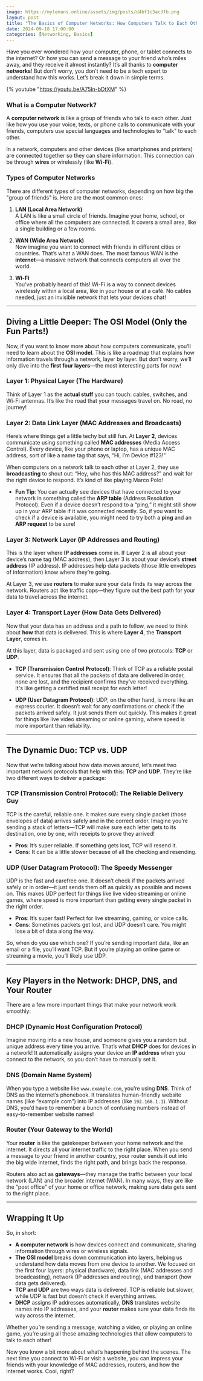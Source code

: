```yaml
---
image: https://mylemans.online/assets/img/posts/d4bf1c3ac3fb.png
layout: post
title: "The Basics of Computer Networks: How Computers Talk to Each Other"
date: 2024-09-18 17:00:00
categories: [Networking, Basics]
---
```


Have you ever wondered how your computer, phone, or tablet connects to the internet? Or how you can send a message to your friend who’s miles away, and they receive it almost instantly? It’s all thanks to **computer networks**! But don’t worry, you don’t need to be a tech expert to understand how this works. Let’s break it down in simple terms.

{% youtube "https://youtu.be/A75ln-bDtXM" %}

### What is a Computer Network?

A **computer network** is like a group of friends who talk to each other. Just like how you use your voice, texts, or phone calls to communicate with your friends, computers use special languages and technologies to "talk" to each other.

In a network, computers and other devices (like smartphones and printers) are connected together so they can share information. This connection can be through **wires** or wirelessly (like **Wi-Fi**).

### Types of Computer Networks

There are different types of computer networks, depending on how big the "group of friends" is. Here are the most common ones:

1. **LAN (Local Area Network)**  
   A LAN is like a small circle of friends. Imagine your home, school, or office where all the computers are connected. It covers a small area, like a single building or a few rooms.

2. **WAN (Wide Area Network)**  
   Now imagine you want to connect with friends in different cities or countries. That’s what a WAN does. The most famous WAN is the **internet**—a massive network that connects computers all over the world.

3. **Wi-Fi**  
   You've probably heard of this! Wi-Fi is a way to connect devices wirelessly within a local area, like in your house or at a café. No cables needed, just an invisible network that lets your devices chat!

---

## Diving a Little Deeper: The OSI Model (Only the Fun Parts!)

Now, if you want to know more about how computers communicate, you’ll need to learn about the **OSI model**. This is like a roadmap that explains how information travels through a network, layer by layer. But don’t worry, we’ll only dive into the **first four layers**—the most interesting parts for now!

### Layer 1: Physical Layer (The Hardware)

Think of Layer 1 as the **actual stuff** you can touch: cables, switches, and Wi-Fi antennas. It’s like the road that your messages travel on. No road, no journey!

### Layer 2: Data Link Layer (MAC Addresses and Broadcasts)

Here’s where things get a little techy but still fun. At **Layer 2**, devices communicate using something called **MAC addresses** (Media Access Control). Every device, like your phone or laptop, has a unique MAC address, sort of like a name tag that says, “Hi, I’m Device #123!”

When computers on a network talk to each other at Layer 2, they use **broadcasting** to shout out: “Hey, who has this MAC address?” and wait for the right device to respond. It’s kind of like playing Marco Polo!

- **Fun Tip**: You can actually see devices that have connected to your network in something called the **ARP table** (Address Resolution Protocol). Even if a device doesn’t respond to a “ping,” it might still show up in your ARP table if it was connected recently. So, if you want to check if a device is available, you might need to try both a **ping** and an **ARP request** to be sure!

### Layer 3: Network Layer (IP Addresses and Routing)

This is the layer where **IP addresses** come in. If Layer 2 is all about your device’s name tag (MAC address), then Layer 3 is about your device’s **street address** (IP address). IP addresses help data packets (those little envelopes of information) know where they’re going.

At Layer 3, we use **routers** to make sure your data finds its way across the network. Routers act like traffic cops—they figure out the best path for your data to travel across the internet.

### Layer 4: Transport Layer (How Data Gets Delivered)

Now that your data has an address and a path to follow, we need to think about **how** that data is delivered. This is where **Layer 4**, the **Transport Layer**, comes in. 

At this layer, data is packaged and sent using one of two protocols: **TCP** or **UDP**.

- **TCP (Transmission Control Protocol)**: Think of TCP as a reliable postal service. It ensures that all the packets of data are delivered in order, none are lost, and the recipient confirms they’ve received everything. It's like getting a certified mail receipt for each letter!

- **UDP (User Datagram Protocol)**: UDP, on the other hand, is more like an express courier. It doesn’t wait for any confirmations or check if the packets arrived safely. It just sends them out quickly. This makes it great for things like live video streaming or online gaming, where speed is more important than reliability.

---

## The Dynamic Duo: TCP vs. UDP

Now that we’re talking about how data moves around, let’s meet two important network protocols that help with this: **TCP** and **UDP**. They’re like two different ways to deliver a package:

### **TCP (Transmission Control Protocol): The Reliable Delivery Guy**

TCP is the careful, reliable one. It makes sure every single packet (those envelopes of data) arrives safely and in the correct order. Imagine you’re sending a stack of letters—TCP will make sure each letter gets to its destination, one by one, with receipts to prove they arrived!

- **Pros**: It’s super reliable. If something gets lost, TCP will resend it.
- **Cons**: It can be a little slower because of all the checking and resending.

### **UDP (User Datagram Protocol): The Speedy Messenger**

UDP is the fast and carefree one. It doesn’t check if the packets arrived safely or in order—it just sends them off as quickly as possible and moves on. This makes UDP perfect for things like live video streaming or online games, where speed is more important than getting every single packet in the right order.

- **Pros**: It’s super fast! Perfect for live streaming, gaming, or voice calls.
- **Cons**: Sometimes packets get lost, and UDP doesn’t care. You might lose a bit of data along the way.

So, when do you use which one? If you’re sending important data, like an email or a file, you’ll want TCP. But if you’re playing an online game or streaming a movie, you’ll likely use UDP.

---

## Key Players in the Network: DHCP, DNS, and Your Router

There are a few more important things that make your network work smoothly:

### **DHCP (Dynamic Host Configuration Protocol)**

Imagine moving into a new house, and someone gives you a random but unique address every time you arrive. That’s what **DHCP** does for devices in a network! It automatically assigns your device an **IP address** when you connect to the network, so you don’t have to manually set it.

### **DNS (Domain Name System)**

When you type a website like `www.example.com`, you’re using **DNS**. Think of DNS as the internet’s phonebook. It translates human-friendly website names (like “example.com”) into IP addresses (like `192.168.1.1`). Without DNS, you’d have to remember a bunch of confusing numbers instead of easy-to-remember website names!

### **Router (Your Gateway to the World)**

Your **router** is like the gatekeeper between your home network and the internet. It directs all your internet traffic to the right place. When you send a message to your friend in another country, your router sends it out into the big wide internet, finds the right path, and brings back the response.

Routers also act as **gateways**—they manage the traffic between your local network (LAN) and the broader internet (WAN). In many ways, they are like the “post office” of your home or office network, making sure data gets sent to the right place.

---

## Wrapping It Up

So, in short:

- **A computer network** is how devices connect and communicate, sharing information through wires or wireless signals.
- **The OSI model** breaks down communication into layers, helping us understand how data moves from one device to another. We focused on the first four layers: physical (hardware), data link (MAC addresses and broadcasting), network (IP addresses and routing), and transport (how data gets delivered).
- **TCP and UDP** are two ways data is delivered. TCP is reliable but slower, while UDP is fast but doesn’t check if everything arrives.
- **DHCP** assigns IP addresses automatically, **DNS** translates website names into IP addresses, and your **router** makes sure your data finds its way across the internet.

Whether you’re sending a message, watching a video, or playing an online game, you’re using all these amazing technologies that allow computers to talk to each other!

Now you know a bit more about what’s happening behind the scenes. The next time you connect to Wi-Fi or visit a website, you can impress your friends with your knowledge of MAC addresses, routers, and how the internet works. Cool, right?

